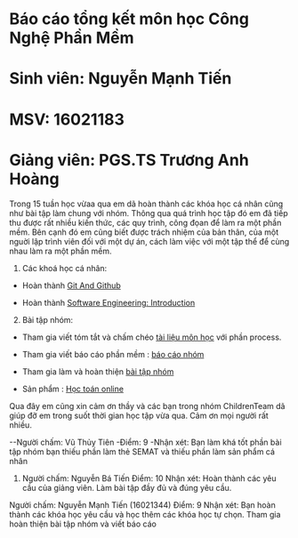 ﻿# Báo cáo tổng kết môn học Công Nghệ Phần Mềm 


# Sinh viên: Nguyễn Mạnh Tiến
# MSV: 16021183

# Giảng viên: PGS.TS Trương Anh Hoàng

Trong 15 tuần học vừaa qua em dã hoàn thành các khóa học cá nhân cũng như bài tập làm chung với nhóm. Thông qua quá trình học tập đó em đã tiếp thu được rất nhiều kiến thức, các quy trình, công đọan để làm ra một phần mềm. Bên cạnh đó em cũng biết được trách nhiệm của bản thân, của một nguời lập trình viên đối với một dự án, cách làm việc với một tập thể để cùng nhau làm ra một phần mềm. 
 
1. Các khoá học cá nhân:
	
- Hoàn thành [Git And Github](https://github.com/truonganhhoang/INT2208-2-2018/tree/master/NguyenManhTien16021183)
	
- Hoàn thành [Software Engineering: Introduction](https://github.com/truonganhhoang/INT2208-2-2018/tree/master/NguyenManhTien16021183)



2. Bài tập nhóm:
	
- Tham gia viết tóm tắt và chấm chéo [tài liệu môn học](https://docs.google.com/document/d/1a4i_31R8WBUAnF91syr1FwBpKoAiTY6rEJt1xWjb74M/edit#) với phần process. 
	
- Tham gia viết báo cáo phần mềm : [báo cáo nhóm](https://docs.google.com/document/d/1GindPYEOervh_Tc985ib1UAhPYS2SZe4ZT2_SSZJebk/edit#heading=h.c977fg1e7e4v)
	
- Tham gia làm và hoàn thiện [bài tập nhóm](https://github.com/ThuyTienUet/MathFun)

- Sản phẩm : [Học toán online](https://mathfun-angular-childrenteam.firebaseapp.com/)

Qua đây em cũng xin cảm ơn thầy và các bạn trong nhóm ChildrenTeam dã giúp đỡ em trong suốt thời gian học tập vừa qua. Cảm ơn mọi người rất nhiều.

--Người chấm: Vũ Thủy Tiên
-Điểm: 9
-Nhận xét:  Bạn làm khá tốt phần bài tập nhóm bạn thiếu phần làm thẻ SEMAT và thiếu phần làm sản phẩm cá nhân 

1. Người chấm: Nguyễn Bá Tiến
	Điểm: 10
	Nhận xét: Hoàn thành các yêu cầu của giảng viên. Làm bài tập đầy đủ và đúng yêu cầu. 

Người chấm: Nguyễn Mạnh Tiến (16021344)
Điểm: 9
Nhận xét: Bạn hoàn thành các khóa học yêu cầu và học thêm các khóa học tự chọn. Tham gia hoàn thiện bài tập nhóm và viết báo cáo
